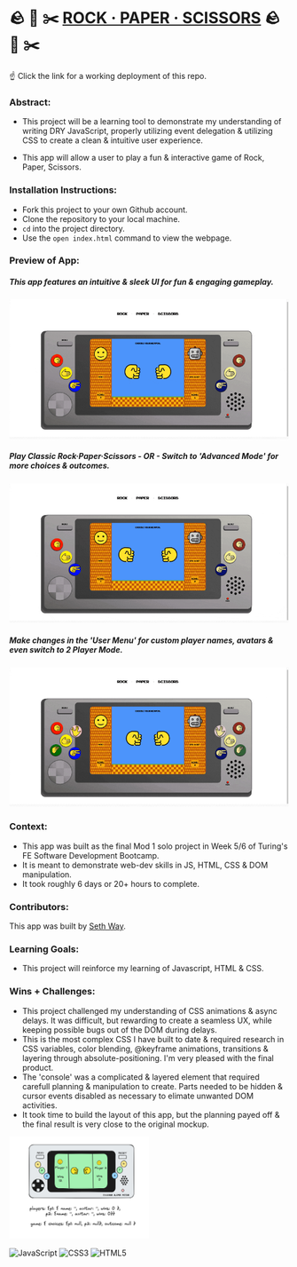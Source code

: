# 🪨 📰 ✂️ [ROCK · PAPER · SCISSORS](https://seth-way.github.io/rock-paper-scissors/) 🪨 📰 ✂️

☝️ Click the link for a working deployment of this repo.

### Abstract:

[//]: <> (Briefly describe what you built and its features. What problem is the app solving? How does this application solve that problem?)

- This project will be a learning tool to demonstrate my understanding of writing DRY JavaScript, properly utilizing event delegation & utilizing CSS to create a clean & intuitive user experience.

- This app will allow a user to play a fun & interactive game of Rock, Paper, Scissors.

### Installation Instructions:

[//]: <> (What steps does a person have to take to get your app cloned down and running?)

- Fork this project to your own Github account.
- Clone the repository to your local machine.
- `cd` into the project directory.
- Use the `open index.html` command to view the webpage.

### Preview of App:

[//]: <> (Provide ONE gif or screenshot of your application - choose the "coolest" piece of functionality to show off.)
##### This app features an intuitive & sleek UI for fun & engaging gameplay.

<picture>![gameplay-demo](assets/docs/gameplay.gif)</picture>

##### Play Classic Rock·Paper·Scissors - OR - Switch to 'Advanced Mode' for more choices & outcomes.

<picture>![advanced-mode-demo](assets/docs/difficult-mode.gif)</picture>

##### Make changes in the 'User Menu' for custom player names, avatars & even switch to 2 Player Mode.

<picture>![user-menu-demo](assets/docs/menu-options.gif)</picture>

### Context:

[//]: <> (Give some context for the project here. How long did you have to work on it? How far into the Turing program are you?)

- This app was built as the final Mod 1 solo project in Week 5/6 of Turing's FE Software Development Bootcamp.
- It is meant to demonstrate web-dev skills in JS, HTML, CSS & DOM manipulation.
- It took roughly 6 days or 20+ hours to complete.

### Contributors:

[//]: <> (Who worked on this application? Link to their GitHubs.)

This app was built by [Seth Way](https://github.com/seth-way).

### Learning Goals:

[//]: <> (What were the learning goals of this project? What tech did you work with?)

- This project will reinforce my learning of Javascript, HTML & CSS.

### Wins + Challenges:

[//]: <> (What are 2-3 wins you have from this project? What were some challenges you faced - and how did you get over them?)
- This project challenged my understanding of CSS animations & async delays. It was difficult, but rewarding to create a seamless UX, while keeping possible bugs out of the DOM during delays.
- This is the most complex CSS I have built to date & required research in CSS variables, color blending, @keyframe animations, transitions & layering through absolute-positioning. I'm very pleased with the final product.
- The 'console' was a complicated & layered element that required carefull planning & manipulation to create. Parts needed to be hidden & cursor events disabled as necessary to elimate unwanted DOM activities.
- It took time to build the layout of this app, but the planning payed off & the final result is very close to the original mockup.
<img src="assets/docs/wireframe.png" alt="wireframe mockup for app" width=50%>

<picture>![JavaScript](https://img.shields.io/badge/javascript-%23323330.svg?style=for-the-badge&logo=javascript&logoColor=%23F7DF1E)</picture>
<picture>![CSS3](https://img.shields.io/badge/css3-%231572B6.svg?style=for-the-badge&logo=css3&logoColor=white)</picture>
<picture>![HTML5](https://img.shields.io/badge/html5-%23E34F26.svg?style=for-the-badge&logo=html5&logoColor=white)</picture>
